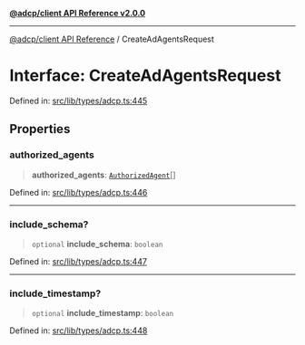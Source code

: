 [**@adcp/client API Reference v2.0.0**](../README.md)

***

[@adcp/client API Reference](../README.md) / CreateAdAgentsRequest

# Interface: CreateAdAgentsRequest

Defined in: [src/lib/types/adcp.ts:445](https://github.com/adcontextprotocol/adcp-client/blob/add23254eadaef025ae9fbe49b40948f459b98ff/src/lib/types/adcp.ts#L445)

## Properties

### authorized\_agents

> **authorized\_agents**: [`AuthorizedAgent`](AuthorizedAgent.md)[]

Defined in: [src/lib/types/adcp.ts:446](https://github.com/adcontextprotocol/adcp-client/blob/add23254eadaef025ae9fbe49b40948f459b98ff/src/lib/types/adcp.ts#L446)

***

### include\_schema?

> `optional` **include\_schema**: `boolean`

Defined in: [src/lib/types/adcp.ts:447](https://github.com/adcontextprotocol/adcp-client/blob/add23254eadaef025ae9fbe49b40948f459b98ff/src/lib/types/adcp.ts#L447)

***

### include\_timestamp?

> `optional` **include\_timestamp**: `boolean`

Defined in: [src/lib/types/adcp.ts:448](https://github.com/adcontextprotocol/adcp-client/blob/add23254eadaef025ae9fbe49b40948f459b98ff/src/lib/types/adcp.ts#L448)

